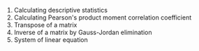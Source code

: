 1. Calculating descriptive statistics
2. Calculating Pearson's product moment correlation coefficient
3. Transpose of a matrix
4. Inverse of a matrix by Gauss-Jordan elimination
5. System of linear equation